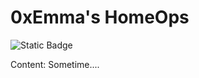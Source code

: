 # 0xEmma's HomeOps
![Static Badge](https://img.shields.io/badge/Wife_Approved-Yes-Green?style=flat)


Content: Sometime....
